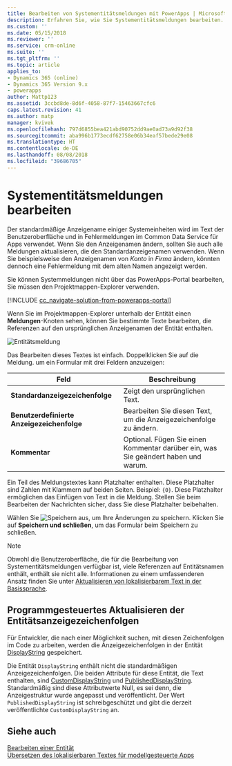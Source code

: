 ```yaml
---
title: Bearbeiten von Systementitätsmeldungen mit PowerApps | Microsoft-Dokumentation
description: Erfahren Sie, wie Sie Systementitätsmeldungen bearbeiten.
ms.custom: ''
ms.date: 05/15/2018
ms.reviewer: ''
ms.service: crm-online
ms.suite: ''
ms.tgt_pltfrm: ''
ms.topic: article
applies_to:
- Dynamics 365 (online)
- Dynamics 365 Version 9.x
- powerapps
author: Mattp123
ms.assetid: 3ccbd8de-8d6f-4058-87f7-15463667cfc6
caps.latest.revision: 41
ms.author: matp
manager: kvivek
ms.openlocfilehash: 797d6855bea421abd90752dd9ae0ad73a9d92f38
ms.sourcegitcommit: aba996b1773ecdf62758e06b34eaf57bede29e08
ms.translationtype: HT
ms.contentlocale: de-DE
ms.lasthandoff: 08/08/2018
ms.locfileid: "39686705"
---
```

# <a name="edit-system-entity-messages"></a>Systementitätsmeldungen bearbeiten

Der standardmäßige Anzeigename einiger Systemeinheiten wird im Text der Benutzeroberfläche und in Fehlermeldungen im Common Data Service für Apps verwendet. Wenn Sie den Anzeigenamen ändern, sollten Sie auch alle Meldungen aktualisieren, die den Standardanzeigenamen verwenden. Wenn Sie beispielsweise den Anzeigenamen von *Konto* in *Firma* ändern, könnten dennoch eine Fehlermeldung mit dem alten Namen angezeigt werden.  

Sie können Systemmeldungen nicht über das PowerApps-Portal bearbeiten, Sie müssen den Projektmappen-Explorer verwenden.

[!INCLUDE [cc_navigate-solution-from-powerapps-portal](../../includes/cc_navigate-solution-from-powerapps-portal.md)]

Wenn Sie im Projektmappen-Explorer unterhalb der Entität einen **Meldungen**-Knoten sehen, können Sie bestimmte Texte bearbeiten, die Referenzen auf den ursprünglichen Anzeigenamen der Entität enthalten. 

![Entitätsmeldung](../model-driven-apps/media/entity-messages.png)

Das Bearbeiten dieses Textes ist einfach. Doppelklicken Sie auf die Meldung. um ein Formular mit drei Feldern anzuzeigen:  
  
|Feld|Beschreibung|  
|-----------|-----------------|  
|**Standardanzeigezeichenfolge**|Zeigt den ursprünglichen Text.|  
|**Benutzerdefinierte Anzeigezeichenfolge**|Bearbeiten Sie diesen Text, um die Anzeigezeichenfolge zu ändern.|  
|**Kommentar**|Optional. Fügen Sie einen Kommentar darüber ein, was Sie geändert haben und warum.|  
  
Ein Teil des Meldungstextes kann Platzhalter enthalten. Diese Platzhalter sind Zahlen mit Klammern auf beiden Seiten. Beispiel: `{0}`. Diese Platzhalter ermöglichen das Einfügen von Text in die Meldung. Stellen Sie beim Bearbeiten der Nachrichten sicher, dass Sie diese Platzhalter beibehalten. 

Wählen Sie ![Speichern](media/save-entity-icon-solution-explorer.png) aus, um Ihre Änderungen zu speichern. Klicken Sie auf **Speichern und schließen**, um das Formular beim Speichern zu schließen.

> [!NOTE]
> Obwohl die Benutzeroberfläche, die für die Bearbeitung von Systementitätsmeldungen verfügbar ist, viele Referenzen auf Entitätsnamen enthält, enthält sie nicht alle. Informationen zu einem umfassenderen Ansatz finden Sie unter [Aktualisieren von lokalisierbarem Text in der Basissprache](../model-driven-apps/translate-localizable-text.md#updating-localizable-text-in-the-base-language).

## <a name="programmatically-update-entity-display-strings"></a>Programmgesteuertes Aktualisieren der Entitätsanzeigezeichenfolgen

Für Entwickler, die nach einer Möglichkeit suchen, mit diesen Zeichenfolgen im Code zu arbeiten, werden die Anzeigezeichenfolgen in der Entität [DisplayString](../../developer/common-data-service/reference/entities/displaystring.md) gespeichert. 

Die Entität `DisplayString` enthält nicht die standardmäßigen Anzeigezeichenfolgen. Die beiden Attribute für diese Entität, die Text enthalten, sind [CustomDisplayString](../../developer/common-data-service/reference/entities/displaystring.md#BKMK_CustomDisplayString) und [PublishedDisplayString](../../developer/common-data-service/reference/entities/displaystring.md#BKMK_PublishedDisplayString). Standardmäßig sind diese Attributwerte Null, es sei denn, die Anzeigestruktur wurde angepasst und veröffentlicht. Der Wert `PublishedDisplayString` ist schreibgeschützt und gibt die derzeit veröffentlichte `CustomDisplayString` an.
 
## <a name="see-also"></a>Siehe auch
[Bearbeiten einer Entität](edit-entities.md)<br />
[Übersetzen des lokalisierbaren Textes für modellgesteuerte Apps](../model-driven-apps/translate-localizable-text.md)
